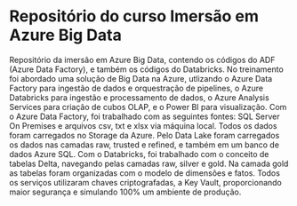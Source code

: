 # Repositório do curso Imersão em Azure Big Data

Repositório da imersão em Azure Big Data, contendo os códigos do ADF (Azure Data Factory), e também os códigos do Databricks. No treinamento foi abordado uma solução de Big Data na Azure, utlizando o Azure Data Factory para ingestão de dados e orquestração de pipelines, o Azure Databricks para ingestão e processamento de dados, o Azure Analysis Services para criação de cubos OLAP, e o Power BI para visualização.
Com o Azure Data Factory, foi trabalhado com as seguintes fontes: SQL Server On Premises e arquivos csv, txt e xlsx via máquina local. Todos os dados foram carregados no Storage da Azure. Pelo Data Lake foram carregados os dados nas camadas raw, trusted e refined, e também em um banco de dados Azure SQL.
Com o Databricks, foi trabalhado com o conceito de tabelas Delta,  navegando pelas camadas raw, silver e gold. Na camada gold as tabelas foram organizadas com o modelo de dimensões e fatos.
Todos os serviços utilizaram chaves criptografadas, a Key Vault, proporcionando maior segurança e simulando 100% um ambiente de produção.
